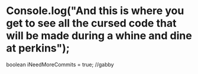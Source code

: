 # Console.log("And this is where you get to see all the cursed code that will be made during a whine and dine at perkins");
 boolean iNeedMoreCommits = true; //gabby
